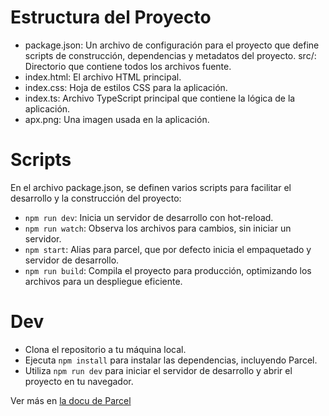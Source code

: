 # Estructura del Proyecto

- package.json: Un archivo de configuración para el proyecto que define scripts de construcción, dependencias y metadatos del proyecto.
  src/: Directorio que contiene todos los archivos fuente.
- index.html: El archivo HTML principal.
- index.css: Hoja de estilos CSS para la aplicación.
- index.ts: Archivo TypeScript principal que contiene la lógica de la aplicación.
- apx.png: Una imagen usada en la aplicación.

# Scripts

En el archivo package.json, se definen varios scripts para facilitar el desarrollo y la construcción del proyecto:

- `npm run dev`: Inicia un servidor de desarrollo con hot-reload.
- `npm run watch`: Observa los archivos para cambios, sin iniciar un servidor.
- `npm start`: Alias para parcel, que por defecto inicia el empaquetado y servidor de desarrollo.
- `npm run build`: Compila el proyecto para producción, optimizando los archivos para un despliegue eficiente.

# Dev

- Clona el repositorio a tu máquina local.
- Ejecuta `npm install` para instalar las dependencias, incluyendo Parcel.
- Utiliza `npm run dev` para iniciar el servidor de desarrollo y abrir el proyecto en tu navegador.

Ver más en [la docu de Parcel](https://parceljs.org/features/cli/)
